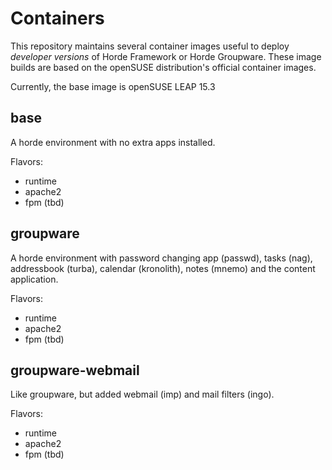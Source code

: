 # Containers

This repository maintains several container images useful to deploy *developer versions* of Horde Framework or Horde Groupware.
These image builds are based on the openSUSE distribution's official container images.

Currently, the base image is openSUSE LEAP 15.3

## base

A horde environment with no extra apps installed.

Flavors:
 - runtime
 - apache2
 - fpm (tbd)

## groupware

A horde environment with password changing app (passwd), tasks (nag), addressbook (turba), calendar (kronolith), notes (mnemo) and the content application.

Flavors:
 - runtime
 - apache2
 - fpm (tbd)


## groupware-webmail

Like groupware, but added webmail (imp) and mail filters (ingo).

Flavors:
 - runtime
 - apache2
 - fpm (tbd)
